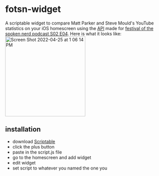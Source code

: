 # fotsn-widget
A scriptable widget to compare Matt Parker and Steve Mould's YouTube statistics on your iOS homescreen using the [API](https://stevemould.com/api) made for [festival of the spoken nerd podcast S02 E04](https://festivalofthespokennerd.com/podcast/series-2-episode-04-input-and-output/). 
Here is what it looks like:
<br>
<img width="256" alt="Screen Shot 2022-04-25 at 1 06 14 PM" src="https://user-images.githubusercontent.com/62226606/165166303-3458261e-804c-4378-bf4d-7b856cd0c7c8.png">

## installation
- download [Scriptable](https://scriptable.app)
- click the plus button
- paste in the script.js file
- go to the homescreen and add widget
- edit widget
- set script to whatever you named the one you 
